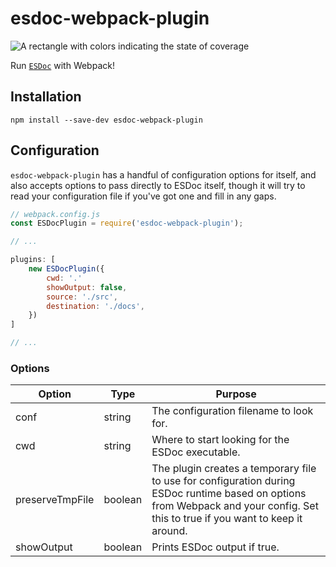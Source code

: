 # esdoc-webpack-plugin
![A rectangle with colors indicating the state of coverage](https://doc.esdoc.org/github.com/carwin/esdoc-webpack-plugin/badge.svg)

Run [`ESDoc`](https://esdoc.org) with Webpack!

## Installation
```
npm install --save-dev esdoc-webpack-plugin
```

## Configuration

`esdoc-webpack-plugin` has a handful of configuration options for itself, and
also accepts options to pass directly to ESDoc itself, though it will try to
read your configuration file if you've got one and fill in any gaps.

```js
// webpack.config.js
const ESDocPlugin = require('esdoc-webpack-plugin');

// ...

plugins: [
    new ESDocPlugin({
        cwd: '.'
        showOutput: false,
        source: './src',
        destination: './docs',
    })
]

// ...
```

### Options

Option          | Type    | Purpose
--------------- | ------- | --------------------------------------------------------------
conf            | string  | The configuration filename to look for.
cwd             | string  | Where to start looking for the ESDoc executable.
preserveTmpFile | boolean | The plugin creates a temporary file to use for configuration during ESDoc runtime based on options from Webpack and your config. Set this to true if you want to keep it around.
showOutput      | boolean | Prints ESDoc output if true.

